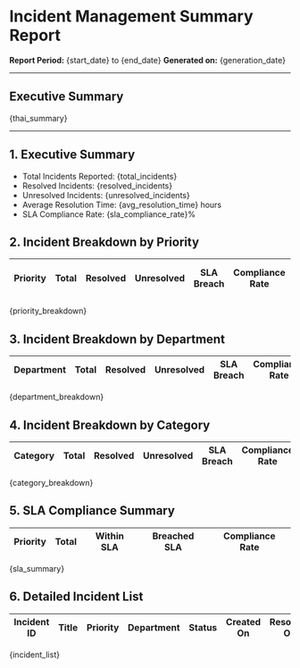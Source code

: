 # Incident Management Summary Report

**Report Period:** {start_date} to {end_date}
**Generated on:** {generation_date}

---

## Executive Summary

{thai_summary}

---

## 1. Executive Summary

- Total Incidents Reported: {total_incidents}
- Resolved Incidents: {resolved_incidents}
- Unresolved Incidents: {unresolved_incidents}
- Average Resolution Time: {avg_resolution_time} hours
- SLA Compliance Rate: {sla_compliance_rate}%

## 2. Incident Breakdown by Priority

| Priority | Total | Resolved | Unresolved | SLA Breach | Compliance Rate | Avg Resolution Time |
|----------|-------|----------|------------|------------|-----------------|-------------------|
{priority_breakdown}

## 3. Incident Breakdown by Department

| Department | Total | Resolved | Unresolved | SLA Breach | Compliance Rate |
|------------|-------|----------|------------|------------|-----------------|
{department_breakdown}

## 4. Incident Breakdown by Category

| Category | Total | Resolved | Unresolved | SLA Breach | Compliance Rate |
|----------|-------|----------|------------|------------|-----------------|
{category_breakdown}

## 5. SLA Compliance Summary

| Priority | Total | Within SLA | Breached SLA | Compliance Rate |
|----------|-------|------------|--------------|-----------------|
{sla_summary}

## 6. Detailed Incident List

| Incident ID | Title | Priority | Department | Status | Created On | Resolved On | SLA Status |
|-------------|-------|----------|------------|--------|------------|-------------|------------|
{incident_list}
